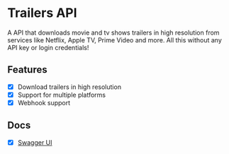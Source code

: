 # Trailers API

A API that downloads movie and tv shows trailers in high resolution from
services like Netflix, Apple TV, Prime Video and more. All this without any API
key or login credentials!

## Features

- [x] Download trailers in high resolution
- [x] Support for multiple platforms
- [x] Webhook support

## Docs

- [x] [Swagger UI](https://api-trailers.theryston.dev/docs)
